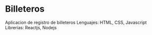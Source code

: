 # Billeteros
 Aplicacion de registro de billeteros
 Lenguajes: HTML, CSS, Javascript
 Librerias: Reactjs, Nodejs
